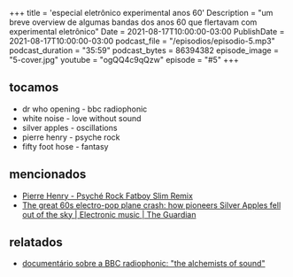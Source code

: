 
+++
title = 'especial eletrônico experimental anos 60'
Description = "um breve overview de algumas bandas dos anos 60 que flertavam com experimental eletrônico"
Date = 2021-08-17T10:00:00-03:00
PublishDate = 2021-08-17T10:00:00-03:00
podcast_file = "/episodios/episodio-5.mp3"
podcast_duration = "35:59"
podcast_bytes = 86394382
episode_image = "5-cover.jpg"
youtube = "ogQQ4c9qQzw"
episode = "#5"
+++

## tocamos
* dr who opening - bbc radiophonic
* white noise - love without sound
* silver apples - oscillations
* pierre henry - psyche rock
* fifty foot hose - fantasy


## mencionados

* [Pierre Henry - Psyché Rock Fatboy Slim Remix](https://www.youtube.com/watch?v=fsvMieabNtI)
* [The great 60s electro-pop plane crash: how pioneers Silver Apples fell out of the sky | Electronic music | The Guardian](https://www.theguardian.com/music/2019/apr/09/silver-apples-electro-stars-hendrix-stereolab-portishead-john-lennon)


## relatados
* [documentário sobre a BBC radiophonic: "the alchemists of sound"](https://www.dailymotion.com/video/x5579ti)


